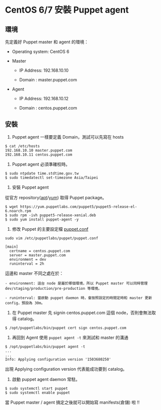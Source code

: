 # CentOS 6/7 安裝 Puppet agent

## 環境

先定義好 Puppet master 和 agent 的環境：

  - Operating system: CentOS 6

  - Master
  
    - IP Address: 192.168.10.10

    - Domain : master.puppet.com
  
  - Agent
    
    - IP Address: 192.168.10.12

    - Domain : centos.puppet.com


## 安裝

1. Puppet agent 一樣要定義 Domain，測試可以先寫在 hosts

  ```shell
  $ cat /etc/hosts
  192.168.10.10 master.puppet.com
  192.168.10.11 centos.puppet.com
  ```

1. Puppet agent 必須準確校時。

  ```shell
  $ sudo ntpdate time.stdtime.gov.tw
  $ sudo timedatectl set-timezone Asia/Taipei
  ```

1. 安裝 Puppet agent

  從官方 repository([apt][apt-repository]/[yum][yum-repository]) 取得 Puppet package。

  ```shell
  $ wget https://yum.puppetlabs.com/puppet5/puppet5-release-el-6.noarch.rpm
  $ sudo rpm -ivh puppet5-release-xenial.deb
  $ sudo yum install puppet-agent -y
  ```

1. 修改 Puppet 的主要設定檔 [puppet.conf][puppet-conf]

  ```shell
  sudo vim /etc/puppetlabs/puppet/puppet.conf
  
  [main]
    certname = centos.puppet.com
    server = master.puppet.com
    environment = dev
    runinterval = 2h  
  ```

  這邊和 master 不同之處在於：
  
    - environment: 這台 node 是屬於哪個環境，所以 Puppet master 可以同時管理 dev/staging/production/pre-production 等環境。

    - runinterval: 當啟動 puppet daemon 時，會按照設定的時間定時和 master 更新 config，預設為 30m。
    
1. 在 Puppet master 先 signin centos.puppet.com 這個 node，否則會無法取得 catalog。

  ```shell
  $ /opt/puppetlabs/bin/puppet cert sign centos.puppet.com
  ```
    
1. 再回到 Agent 使用 `puppet agent -t` 來測試和 master 的溝通

  ```shell
  $ /opt/puppetlabs/bin/puppet agent -t
  ...
  ...
  Info: Applying configuration version '1503680250'
  ```
  出現 Applying configuration version 代表能成功要到 catalog。

1. 啟動 puppet agent daemon 常駐。

  ```shell
  $ sudo systemctl start puppet
  $ sudo systemctl enable puppet
  ```    

當 Puppet master / agent 搞定之後就可以開始寫 manifests(倉儲) 啦 !!


[yum-repository]: https://yum.puppetlabs.com/
[apt-repository]: https://apt.puppetlabs.com/
[puppet-conf]: https://docs.puppet.com/puppet/5.0/configuration.html



